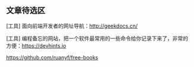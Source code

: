 ## 文章待选区

[工具] 面向前端开发者的网址导航：http://geekdocs.cn/

[工具] 编程备忘的网站，把一个软件最常用的一些命令给你记录下来了，非常的方便：https://devhints.io

https://github.com/ruanyf/free-books
